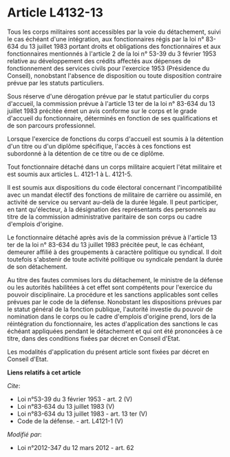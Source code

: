 # Article L4132-13

Tous les corps militaires sont accessibles par la voie du détachement, suivi le cas échéant d'une intégration, aux
fonctionnaires régis par la loi n° 83-634 du 13 juillet 1983 portant droits et obligations des fonctionnaires et aux
fonctionnaires mentionnés à l'article 2 de la loi n° 53-39 du 3 février 1953 relative au développement des crédits affectés
aux dépenses de fonctionnement des services civils pour l'exercice 1953 (Présidence du Conseil), nonobstant l'absence de
disposition ou toute disposition contraire prévue par les statuts particuliers. 

Sous réserve d'une dérogation prévue par le statut particulier du corps d'accueil, la commission prévue à l'article 13 ter de
la loi n° 83-634 du 13 juillet 1983 précitée émet un avis conforme sur le corps et le grade d'accueil du fonctionnaire,
déterminés en fonction de ses qualifications et de son parcours professionnel. 

Lorsque l'exercice de fonctions du corps d'accueil est soumis à la détention d'un titre ou d'un diplôme spécifique, l'accès à
ces fonctions est subordonné à la détention de ce titre ou de ce diplôme. 

Tout fonctionnaire détaché dans un corps militaire acquiert l'état militaire et est soumis aux articles L. 4121-1 à L.
4121-5.

Il est soumis aux dispositions du code électoral concernant l'incompatibilité avec un mandat électif des fonctions de
militaire de carrière ou assimilé, en activité de service ou servant au-delà de la durée légale. Il peut participer, en tant
qu'électeur, à la désignation des représentants des personnels au titre de la commission administrative paritaire de son
corps ou cadre d'emplois d'origine. 

Le fonctionnaire détaché après avis de la commission prévue à l'article 13 ter de la loi n° 83-634 du 13 juillet 1983
précitée peut, le cas échéant, demeurer affilié à des groupements à caractère politique ou syndical. Il doit toutefois
s'abstenir de toute activité politique ou syndicale pendant la durée de son détachement. 

Au titre des fautes commises lors du détachement, le ministre de la défense ou les autorités habilitées à cet effet sont
compétents pour l'exercice du pouvoir disciplinaire. La procédure et les sanctions applicables sont celles prévues par le
code de la défense. Nonobstant les dispositions prévues par le statut général de la fonction publique, l'autorité investie du
pouvoir de nomination dans le corps ou le cadre d'emplois d'origine prend, lors de la réintégration du fonctionnaire, les
actes d'application des sanctions le cas échéant appliquées pendant le détachement et qui ont été prononcées à ce titre, dans
des conditions fixées par décret en Conseil d'Etat. 

Les modalités d'application du présent article sont fixées par décret en Conseil d'Etat.

**Liens relatifs à cet article**

_Cite_:

  - Loi n°53-39 du 3 février 1953 - art. 2 (V)
  - Loi n°83-634 du 13 juillet 1983 (V)
  - Loi n°83-634 du 13 juillet 1983 - art. 13 ter (V)
  - Code de la défense. - art. L4121-1 (V)

_Modifié par_:

  - Loi n°2012-347 du 12 mars 2012 - art. 62
